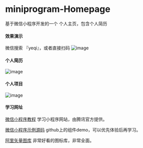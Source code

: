 # miniprogram-Homepage
基于微信小程序开发的一个 个人主页，包含个人简历

#### 效果演示
微信搜索 『yeqi』，或者直接扫码
![image](https://user-images.githubusercontent.com/53503115/110198098-f40cd380-7e8a-11eb-8897-78b434d892a2.png)


#### 个人简历
![image](https://user-images.githubusercontent.com/53503115/109795704-36979b80-7c52-11eb-9f91-b5126a4bde1c.png)

#### 个人项目
![image](https://user-images.githubusercontent.com/53503115/109795779-57f88780-7c52-11eb-8e06-fe06824d00d3.png)

#### 学习网址
[微信小程序教程](URL 'https://developers.weixin.qq.com/miniprogram/dev/framework/') 学习小程序网站，由腾讯官方提供。

[微信小程序示例源码](URL 'https://github.com/wechat-miniprogram/miniprogram-demo')  github上的组件demo，可以优先体验后再学习。

[阿里矢量图库](URL 'https://www.iconfont.cn/') 非常好看的图标库，非常全面。
